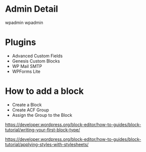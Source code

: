 # Admin Detail
wpadmin
wpadmin

# Plugins
- Advanced Custom Fields
- Genesis Custom Blocks
- WP Mail SMTP
- WPForms Lite

# How to add a block
- Create a Block
- Create ACF Group
- Assign the Group to the Block

https://developer.wordpress.org/block-editor/how-to-guides/block-tutorial/writing-your-first-block-type/

https://developer.wordpress.org/block-editor/how-to-guides/block-tutorial/applying-styles-with-stylesheets/